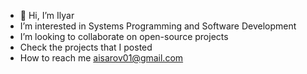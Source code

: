 - 👋 Hi, I’m Ilyar
- I’m interested in Systems Programming and Software Development
- I’m looking to collaborate on open-source projects
- Check the projects that I posted
- How to reach me aisarov01@gmail.com

<!---
icearik/icearik is a ✨ special ✨ repository because its `README.md` (this file) appears on your GitHub profile.
You can click the Preview link to take a look at your changes.
--->
